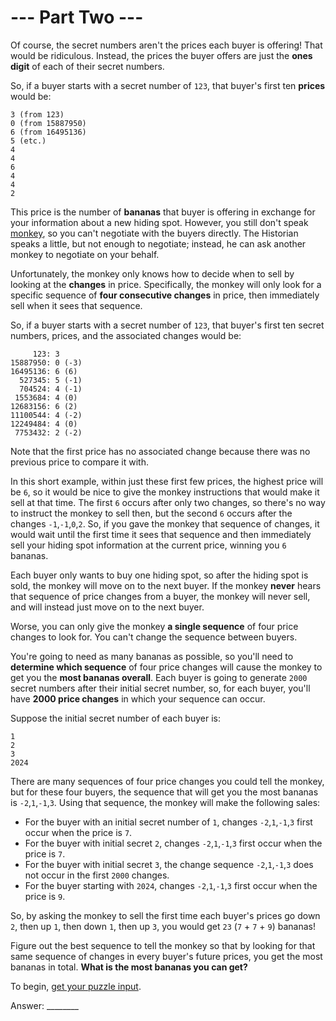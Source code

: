 # --- Part Two ---

Of course, the secret numbers aren't the prices each buyer is offering! That would be ridiculous. Instead, the prices the buyer offers are just the **ones digit** of each of their secret numbers.

So, if a buyer starts with a secret number of `123`, that buyer's first ten **prices** would be:


```
3 (from 123)
0 (from 15887950)
6 (from 16495136)
5 (etc.)
4
4
6
4
4
2
```


This price is the number of **bananas** that buyer is offering in exchange for your information about a new hiding spot. However, you still don't speak [monkey](https://adventofcode.com/2022/day/21), so you can't negotiate with the buyers directly. The Historian speaks a little, but not enough to negotiate; instead, he can ask another monkey to negotiate on your behalf.

Unfortunately, the monkey only knows how to decide when to sell by looking at the **changes** in price. Specifically, the monkey will only look for a specific sequence of **four consecutive changes** in price, then immediately sell when it sees that sequence.

So, if a buyer starts with a secret number of `123`, that buyer's first ten secret numbers, prices, and the associated changes would be:


```
     123: 3 
15887950: 0 (-3)
16495136: 6 (6)
  527345: 5 (-1)
  704524: 4 (-1)
 1553684: 4 (0)
12683156: 6 (2)
11100544: 4 (-2)
12249484: 4 (0)
 7753432: 2 (-2)
```


Note that the first price has no associated change because there was no previous price to compare it with.

In this short example, within just these first few prices, the highest price will be `6`, so it would be nice to give the monkey instructions that would make it sell at that time. The first `6` occurs after only two changes, so there's no way to instruct the monkey to sell then, but the second `6` occurs after the changes `-1`,`-1`,`0`,`2`. So, if you gave the monkey that sequence of changes, it would wait until the first time it sees that sequence and then immediately sell your hiding spot information at the current price, winning you `6` bananas.

Each buyer only wants to buy one hiding spot, so after the hiding spot is sold, the monkey will move on to the next buyer. If the monkey **never** hears that sequence of price changes from a buyer, the monkey will never sell, and will instead just move on to the next buyer.

Worse, you can only give the monkey **a single sequence** of four price changes to look for. You can't change the sequence between buyers.

You're going to need as many bananas as possible, so you'll need to **determine which sequence** of four price changes will cause the monkey to get you the **most bananas overall**. Each buyer is going to generate `2000` secret numbers after their initial secret number, so, for each buyer, you'll have **2000 price changes** in which your sequence can occur.

Suppose the initial secret number of each buyer is:


```
1
2
3
2024
```


There are many sequences of four price changes you could tell the monkey, but for these four buyers, the sequence that will get you the most bananas is `-2`,`1`,`-1`,`3`. Using that sequence, the monkey will make the following sales:

- For the buyer with an initial secret number of `1`, changes `-2`,`1`,`-1`,`3` first occur when the price is `7`.
- For the buyer with initial secret `2`, changes `-2`,`1`,`-1`,`3` first occur when the price is `7`.
- For the buyer with initial secret `3`, the change sequence `-2`,`1`,`-1`,`3` does not occur in the first `2000` changes.
- For the buyer starting with `2024`, changes `-2`,`1`,`-1`,`3` first occur when the price is `9`.

So, by asking the monkey to sell the first time each buyer's prices go down `2`, then up `1`, then down `1`, then up `3`, you would get `23` (`7` + `7` + `9`) bananas!

Figure out the best sequence to tell the monkey so that by looking for that same sequence of changes in every buyer's future prices, you get the most bananas in total. **What is the most bananas you can get?**

To begin, [get your puzzle input](./challenge_2.txt).

Answer: ________